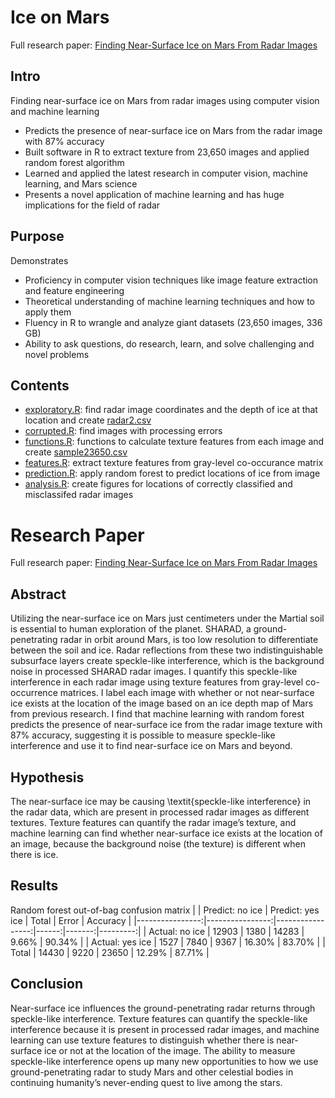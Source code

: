 # Ice on Mars
Full research paper: [Finding Near-Surface Ice on Mars From Radar Images](https://github.com/nathanjchan/ice-on-mars/blob/master/Ice%20on%20Mars.pdf)

## Intro
Finding near-surface ice on Mars from radar images using computer vision and machine learning
- Predicts the presence of near-surface ice on Mars from the radar image with 87% accuracy
- Built software in R to extract texture from 23,650 images and applied random forest algorithm
- Learned and applied the latest research in computer vision, machine learning, and Mars science
- Presents a novel application of machine learning and has huge implications for the field of radar

## Purpose
Demonstrates
- Proficiency in computer vision techniques like image feature extraction and feature engineering
- Theoretical understanding of machine learning techniques and how to apply them
- Fluency in R to wrangle and analyze giant datasets (23,650 images, 336 GB)
- Ability to ask questions, do research, learn, and solve challenging and novel problems

## Contents
- [exploratory.R](https://github.com/nathanjchan/ice-on-mars/blob/master/exploratory.R): find radar image coordinates and the depth of ice at that location and create [radar2.csv](https://github.com/nathanjchan/ice-on-mars/blob/master/radar2.csv)
- [corrupted.R](https://github.com/nathanjchan/ice-on-mars/blob/master/corrupted.R): find images with processing errors
- [functions.R](https://github.com/nathanjchan/ice-on-mars/blob/master/functions.R): functions to calculate texture features from each image and create [sample23650.csv](https://github.com/nathanjchan/ice-on-mars/blob/master/sample23650.csv)
- [features.R](https://github.com/nathanjchan/ice-on-mars/blob/master/features.R): extract texture features from gray-level co-occurance matrix
- [prediction.R](https://github.com/nathanjchan/ice-on-mars/blob/master/predictions.R): apply random forest to predict locations of ice from image
- [analysis.R](https://github.com/nathanjchan/ice-on-mars/blob/master/analysis.R): create figures for locations of correctly classified and misclassifed radar images

# Research Paper
Full research paper: [Finding Near-Surface Ice on Mars From Radar Images](https://github.com/nathanjchan/ice-on-mars/blob/master/Ice%20on%20Mars.pdf)

## Abstract
Utilizing the near-surface ice on Mars just centimeters under the Martial soil is essential to human exploration of the planet. SHARAD, a ground-penetrating radar in orbit around Mars, is too low resolution to differentiate between the soil and ice. Radar reflections from these two indistinguishable subsurface layers create speckle-like interference, which is the background noise in processed SHARAD radar images. I quantify this speckle-like interference in each radar image using texture features from gray-level co-occurrence matrices. I label each image with whether or not near-surface ice exists at the location of the image based on an ice depth map of Mars from previous research. I find that machine learning with random forest predicts the presence of near-surface ice from the radar image texture with 87% accuracy, suggesting it is possible to measure speckle-like interference and use it to find near-surface ice on Mars and beyond.

## Hypothesis
The near-surface ice may be causing \textit{speckle-like interference} in the radar data, which are present in processed radar images as different textures. Texture features can quantify the radar image’s texture, and machine learning can find whether near-surface ice exists at the location of an image, because the background noise (the texture) is different when there is ice.

## Results
Random forest out-of-bag confusion matrix
|                 | Predict: no ice | Predict: yes ice | Total |  Error | Accuracy |
|----------------:|----------------:|-----------------:|------:|-------:|---------:|
|  Actual: no ice |           12903 |             1380 | 14283 |  9.66% |   90.34% |
| Actual: yes ice |            1527 |             7840 |  9367 | 16.30% |   83.70% |
|           Total |           14430 |             9220 | 23650 | 12.29% |   87.71% |

## Conclusion
Near-surface ice influences the ground-penetrating radar returns through speckle-like interference. Texture features can quantify the speckle-like interference because it is present in processed radar images, and machine learning can use texture features to distinguish whether there is near-surface ice or not at the location of the image. The ability to measure speckle-like interference opens up many new opportunities to how we use ground-penetrating radar to study Mars and other celestial bodies in continuing humanity’s never-ending quest to live among the stars.
